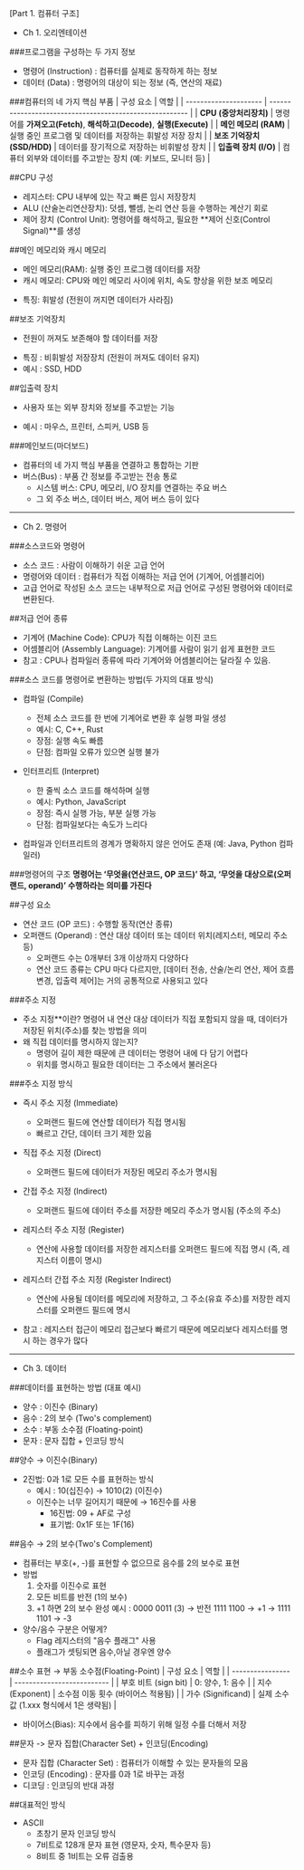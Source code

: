 [Part 1. 컴퓨터 구조]

* Ch 1. 오리엔테이션

###프로그램을 구성하는 두 가지 정보
- 명령어 (Instruction) : 컴퓨터를 실제로 동작하게 하는 정보
- 데이터 (Data) : 명령어의 대상이 되는 정보 (즉, 연산의 재료)

###컴퓨터의 네 가지 핵심 부품
| 구성 요소                 | 역할                                                      |
| --------------------- | ------------------------------------------------------- |
| **CPU (중앙처리장치)**      | 명령어를 **가져오고(Fetch)**, **해석하고(Decode)**, **실행(Execute)** |
| **메인 메모리 (RAM)**      | 실행 중인 프로그램 및 데이터를 저장하는 휘발성 저장 장치                        |
| **보조 기억장치 (SSD/HDD)** | 데이터를 장기적으로 저장하는 비휘발성 장치                                 |
| **입출력 장치 (I/O)**      | 컴퓨터 외부와 데이터를 주고받는 장치 (예: 키보드, 모니터 등)                    |

##CPU 구성
- 레지스터: CPU 내부에 있는 작고 빠른 임시 저장장치
- ALU (산술논리연산장치): 덧셈, 뺄셈, 논리 연산 등을 수행하는 계산기 회로
- 제어 장치 (Control Unit): 명령어를 해석하고, 필요한 **제어 신호(Control Signal)**를 생성

##메인 메모리와 캐시 메모리
- 메인 메모리(RAM): 실행 중인 프로그램 데이터를 저장
- 캐시 메모리: CPU와 메인 메모리 사이에 위치, 속도 향상을 위한 보조 메모리
* 특징: 휘발성 (전원이 꺼지면 데이터가 사라짐)

##보조 기억장치
- 전원이 꺼져도 보존해야 할 데이터를 저장
* 특징 : 비휘발성 저장장치 (전원이 꺼져도 데이터 유지)
* 예시 : SSD, HDD

##입출력 장치
- 사용자 또는 외부 장치와 정보를 주고받는 기능
* 예시 : 마우스, 프린터, 스피커, USB 등

###메인보드(마더보드)
- 컴퓨터의 네 가지 핵심 부품을 연결하고 통합하는 기판
- 버스(Bus) : 부품 간 정보를 주고받는 전송 통로 
    - 시스템 버스: CPU, 메모리, I/O 장치를 연결하는 주요 버스
    - 그 외 주소 버스, 데이터 버스, 제어 버스 등이 있다

--------------------------------------------------------------------------------------
* Ch 2. 명령어

###소스코드와 명령어
- 소스 코드 : 사람이 이해하기 쉬운 고급 언어
- 명령어와 데이터 : 컴퓨터가 직접 이해하는 저급 언어 (기계어, 어셈블리어)
- 고급 언어로 작성된 소스 코드는 내부적으로 저급 언어로 구성된 명령어와 데이터로 변환된다.

##저급 언어 종류
- 기계어 (Machine Code): CPU가 직접 이해하는 이진 코드
- 어셈블리어 (Assembly Language): 기계어를 사람이 읽기 쉽게 표현한 코드
- 참고 : CPU나 컴파일러 종류에 따라 기계어와 어셈블리어는 달라질 수 있음.

###소스 코드를 명령어로 변환하는 방법(두 가지의 대표 방식)
- 컴파일 (Compile)
  - 전체 소스 코드를 한 번에 기계어로 변환 후 실행 파일 생성
  - 예시: C, C++, Rust
  - 장점: 실행 속도 빠름
  - 단점: 컴파일 오류가 있으면 실행 불가

- 인터프리트 (Interpret)
  - 한 줄씩 소스 코드를 해석하며 실행
  - 예시: Python, JavaScript
  - 장점: 즉시 실행 가능, 부분 실행 가능
  - 단점: 컴파일보다는 속도가 느리다

- 컴파일과 인터프리트의 경계가 명확하지 않은 언어도 존재 (예: Java, Python 컴파일러)

###명령어의 구조
**명령어는 ‘무엇을(연산코드, OP 코드)’ 하고, ‘무엇을 대상으로(오퍼랜드, operand)’ 수행하라는 의미를 가진다**

##구성 요소
- 연산 코드 (OP 코드) : 수행할 동작(연산 종류)
- 오퍼랜드 (Operand) : 연산 대상 데이터 또는 데이터 위치(레지스터, 메모리 주소 등)
  - 오퍼랜드 수는 0개부터 3개 이상까지 다양하다
  - 연산 코드 종류는 CPU 마다 다르지만, [데이터 전송, 산술/논리 연산, 제어 흐름 변경, 입출력 제어]는 거의 공통적으로 사용되고 있다

###주소 지정
- 주소 지정**이란? 
  명령어 내 연산 대상 데이터가 직접 포함되지 않을 때, 데이터가 저장된 위치(주소)를 찾는 방법을 의미
- 왜 직접 데이터를 명시하지 않는지?
  - 명령어 길이 제한 때문에 큰 데이터는 명령어 내에 다 담기 어렵다
  - 위치를 명시하고 필요한 데이터는 그 주소에서 불러온다

###주소 지정 방식 
- 즉시 주소 지정 (Immediate) 
  - 오퍼랜드 필드에 연산할 데이터가 직접 명시됨	
  - 빠르고 간단, 데이터 크기 제한 있음
- 직접 주소 지정 (Direct)	
  - 오퍼랜드 필드에 데이터가 저장된 메모리 주소가 명시됨	
- 간접 주소 지정 (Indirect)	
  - 오퍼랜드 필드에 데이터 주소를 저장한 메모리 주소가 명시됨 (주소의 주소)	
- 레지스터 주소 지정 (Register)	
  - 연산에 사용할 데이터를 저장한 레지스터를 오퍼랜드 필드에 직접 명시 (즉, 레지스터 이름이 명시)	
- 레지스터 간접 주소 지정 (Register Indirect)	
  - 연산에 사용될 데이터를 메모리에 저장하고, 그 주소(유효 주소)를 저장한 레지스터를 오퍼랜드 필드에 명시 

- 참고 : 레지스터 접근이 메모리 접근보다 빠르기 때문에 메모리보다 레지스터를 명시 하는 경우가 많다

--------------------------------------------------------------------------------------
* Ch 3. 데이터

###데이터를 표현하는 방법 (대표 예시)
- 양수 : 이진수 (Binary)
- 음수 : 2의 보수 (Two's complement)
- 소수 : 부동 소수점 (Floating-point)
- 문자 : 문자 집합 + 인코딩 방식

##양수 → 이진수(Binary)
- 2진법: 0과 1로 모든 수를 표현하는 방식 
  - 예시 : 10(십진수) → 1010(2) (이진수)
  - 이진수는 너무 길어지기 때문에 → 16진수를 사용 
    - 16진법: 09 + AF로 구성
    - 표기법: 0x1F 또는 1F(16)

##음수 → 2의 보수(Two's Complement)
- 컴퓨터는 부호(+, -)를 표현할 수 없으므로 음수를 2의 보수로 표현
- 방법 
  1. 숫자를 이진수로 표현
  2. 모든 비트를 반전 (1의 보수)
  3. +1 하면 2의 보수 완성
  예시 : 0000 0011 (3) → 반전 1111 1100 → +1 → 1111 1101 → -3
- 양수/음수 구분은 어떻게? 
  - Flag 레지스터의 "음수 플래그" 사용
  - 플래그가 셋팅되면 음수,아닐 경우엔 양수

##소수 표현 → 부동 소수점(Floating-Point)
| 구성 요소            | 역할                         |
| ---------------- | -------------------------- |
| 부호 비트 (sign bit) | 0: 양수, 1: 음수               |
| 지수 (Exponent)    | 소수점 이동 횟수 (바이어스 적용됨)       |
| 가수 (Significand) | 실제 소수값 (1.xxx 형식에서 1은 생략됨) |
* 바이어스(Bias): 지수에서 음수를 피하기 위해 일정 수를 더해서 저장

##문자 -> 문자 집합(Character Set) + 인코딩(Encoding)
- 문자 집합 (Character Set) : 컴퓨터가 이해할 수 있는 문자들의 모음
- 인코딩 (Encoding) : 문자를 0과 1로 바꾸는 과정
- 디코딩 : 인코딩의 반대 과정

##대표적인 방식
- ASCII 
  - 초창기 문자 인코딩 방식
  - 7비트로 128개 문자 표현 (영문자, 숫자, 특수문자 등)
  - 8비트 중 1비트는 오류 검출용